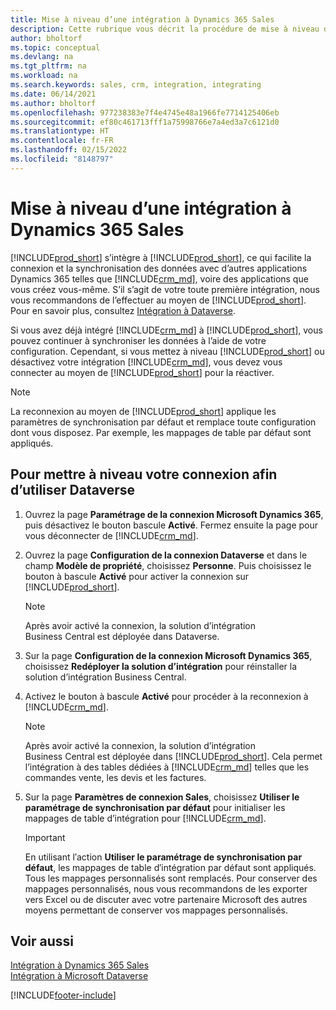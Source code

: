 ```yaml
---
title: Mise à niveau d’une intégration à Dynamics 365 Sales
description: Cette rubrique vous décrit la procédure de mise à niveau de votre intégration Dynamics 365 Business Central vers la dernière version de Dynamics 365 Sales.
author: bholtorf
ms.topic: conceptual
ms.devlang: na
ms.tgt_pltfrm: na
ms.workload: na
ms.search.keywords: sales, crm, integration, integrating
ms.date: 06/14/2021
ms.author: bholtorf
ms.openlocfilehash: 977238383e7f4e4745e48a1966fe7714125406eb
ms.sourcegitcommit: ef80c461713fff1a75998766e7a4ed3a7c6121d0
ms.translationtype: HT
ms.contentlocale: fr-FR
ms.lasthandoff: 02/15/2022
ms.locfileid: "8148797"
---
```

# <a name="upgrading-an-integration-with-dynamics-365-sales"></a>Mise à niveau d’une intégration à Dynamics 365 Sales
[!INCLUDE[prod_short](includes/prod_short.md)] s’intègre à [!INCLUDE[prod_short](includes/cds_long_md.md)], ce qui facilite la connexion et la synchronisation des données avec d’autres applications Dynamics 365 telles que [!INCLUDE[crm_md](includes/crm_md.md)], voire des applications que vous créez vous-même. S’il s’agit de votre toute première intégration, nous vous recommandons de l’effectuer au moyen de [!INCLUDE[prod_short](includes/cds_long_md.md)]. Pour en savoir plus, consultez [Intégration à Dataverse](admin-common-data-service.md).

Si vous avez déjà intégré [!INCLUDE[crm_md](includes/crm_md.md)] à [!INCLUDE[prod_short](includes/prod_short.md)], vous pouvez continuer à synchroniser les données à l’aide de votre configuration. Cependant, si vous mettez à niveau [!INCLUDE[prod_short](includes/prod_short.md)] ou désactivez votre intégration [!INCLUDE[crm_md](includes/crm_md.md)], vous devez vous connecter au moyen de [!INCLUDE[prod_short](includes/cds_long_md.md)] pour la réactiver. 

> [!NOTE]
> La reconnexion au moyen de [!INCLUDE[prod_short](includes/cds_long_md.md)] applique les paramètres de synchronisation par défaut et remplace toute configuration dont vous disposez. Par exemple, les mappages de table par défaut sont appliqués.

## <a name="to-upgrade-your-connection-to-use-dataverse"></a>Pour mettre à niveau votre connexion afin d’utiliser Dataverse
1. Ouvrez la page **Paramétrage de la connexion Microsoft Dynamics 365**, puis désactivez le bouton bascule **Activé**. Fermez ensuite la page pour vous déconnecter de [!INCLUDE[crm_md](includes/crm_md.md)].
2. Ouvrez la page **Configuration de la connexion Dataverse** et dans le champ **Modèle de propriété**, choisissez **Personne**. Puis choisissez le bouton à bascule **Activé** pour activer la connexion sur [!INCLUDE[prod_short](includes/cds_long_md.md)].
  
   > [!NOTE]
   > Après avoir activé la connexion, la solution d’intégration Business Central est déployée dans Dataverse.
4. Sur la page **Configuration de la connexion Microsoft Dynamics 365**, choisissez **Redéployer la solution d’intégration** pour réinstaller la solution d’intégration Business Central.
5. Activez le bouton à bascule **Activé** pour procéder à la reconnexion à [!INCLUDE[crm_md](includes/crm_md.md)].
  
   > [!NOTE]
   > Après avoir activé la connexion, la solution d’intégration Business Central est déployée dans [!INCLUDE[prod_short](includes/prod_short.md)]. Cela permet l’intégration à des tables dédiées à [!INCLUDE[crm_md](includes/crm_md.md)] telles que les commandes vente, les devis et les factures.
6. Sur la page **Paramètres de connexion Sales**, choisissez **Utiliser le paramétrage de synchronisation par défaut** pour initialiser les mappages de table d’intégration pour [!INCLUDE[crm_md](includes/crm_md.md)].

   > [!IMPORTANT]
   > En utilisant l′action **Utiliser le paramétrage de synchronisation par défaut**, les mappages de table d′intégration par défaut sont appliqués. Tous les mappages personnalisés sont remplacés. Pour conserver des mappages personnalisés, nous vous recommandons de les exporter vers Excel ou de discuter avec votre partenaire Microsoft des autres moyens permettant de conserver vos mappages personnalisés.    

## <a name="see-also"></a>Voir aussi
[Intégration à Dynamics 365 Sales](admin-prepare-dynamics-365-for-sales-for-integration.md)  
[Intégration à Microsoft Dataverse](admin-common-data-service.md)


[!INCLUDE[footer-include](includes/footer-banner.md)]